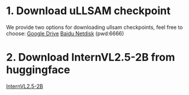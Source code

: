# 1. Download uLLSAM checkpoint
We provide two options for downloading ullsam checkpoints, feel free to choose:
[Google Drive](https://drive.google.com/drive/folders/1_Fj0N3T5E_opf1QvyttBUnZq3HW8o7y4?usp=sharing)
[Baidu Netdisk](https://pan.baidu.com/s/1BgeejLHpLN2D91E7BlnwPA) (pwd:6666)

# 2. Download InternVL2.5-2B from huggingface
[InternVL2.5-2B](https://huggingface.co/OpenGVLab/InternVL2_5-2B)
